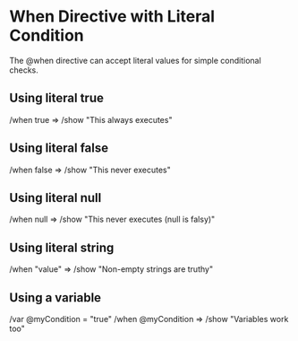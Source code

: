 # When Directive with Literal Condition

The @when directive can accept literal values for simple conditional checks.

## Using literal true
/when true => /show "This always executes"

## Using literal false  
/when false => /show "This never executes"

## Using literal null
/when null => /show "This never executes (null is falsy)"

## Using literal string
/when "value" => /show "Non-empty strings are truthy"

## Using a variable
/var @myCondition = "true"
/when @myCondition => /show "Variables work too"